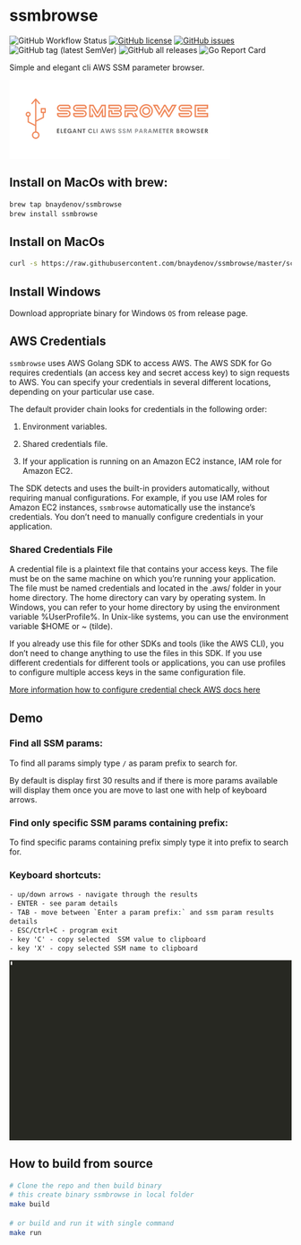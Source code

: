# ssmbrowse

![GitHub Workflow Status](https://img.shields.io/github/workflow/status/bnaydenov/ssmbrowse/goreleaser)
[![GitHub license](https://img.shields.io/github/license/bnaydenov/ssmbrowse)](https://github.com/bnaydenov/ssmbrowse/blob/master/LICENSE)
[![GitHub issues](https://img.shields.io/github/issues/bnaydenov/ssmbrowse)](https://github.com/bnaydenov/ssmbrowse/issues)
![GitHub tag (latest SemVer)](https://img.shields.io/github/v/tag/bnaydenov/ssmbrowse)
![GitHub all releases](https://img.shields.io/github/downloads/bnaydenov/ssmbrowse/total)
![Go Report Card](https://goreportcard.com/badge/github.com/bnaydenov/ssmbrowse?token=v0.1.0)


Simple and elegant cli AWS SSM parameter browser.

<img align="left" src="assets/ssmbrowse-logo-transparent.png" style="float:  unset;">
<br clear="left"/>


## Install on MacOs with brew: 
```bash
brew tap bnaydenov/ssmbrowse
brew install ssmbrowse
```

## Install on MacOs
```bash
curl -s https://raw.githubusercontent.com/bnaydenov/ssmbrowse/master/scripts/install.sh | sh
```
## Install Windows
Download appropriate binary for Windows `OS`  from release page.

## AWS Credentials


`ssmbrowse` uses AWS Golang SDK to access AWS. The AWS SDK for Go requires credentials (an access key and secret access key) to sign requests to AWS. You can specify your credentials in several different locations, depending on your particular use case. 

The default provider chain looks for credentials in the following order:
1. Environment variables.

2. Shared credentials file.
3. If your application is running on an Amazon EC2 instance, IAM role for Amazon EC2.

The SDK detects and uses the built-in providers automatically, without requiring manual configurations. For example, if you use IAM roles for Amazon EC2 instances, `ssmbrowse` automatically use the instance’s credentials. You don’t need to manually configure credentials in your application.

### Shared Credentials File
A credential file is a plaintext file that contains your access keys. The file must be on the same machine on which you’re running your application. The file must be named credentials and located in the .aws/ folder in your home directory. The home directory can vary by operating system. In Windows, you can refer to your home directory by using the environment variable %UserProfile%. In Unix-like systems, you can use the environment variable $HOME or ~ (tilde).

If you already use this file for other SDKs and tools (like the AWS CLI), you don’t need to change anything to use the files in this SDK. If you use different credentials for different tools or applications, you can use profiles to configure multiple access keys in the same configuration file.

 [More information how to configure credential check AWS docs here](https://docs.aws.amazon.com/sdk-for-go/v1/developer-guide/configuring-sdk.html)

 ## Demo 

 ### Find all SSM params:
 To find all params simply type `/` as param prefix to search for. 
 
 
 By default is display first 30 results and if there is more params available will display them once you are move to last one with help of keyboard arrows.

### Find only specific SSM params containing prefix:
To find specific params containing prefix simply type it into prefix to search for. 

### Keyboard shortcuts:
    - up/down arrows - navigate through the results
    - ENTER - see param details 
    - TAB - move between `Enter a param prefix:` and ssm param results details
    - ESC/Ctrl+C - program exit
    - key 'C' - copy selected  SSM value to clipboard
    - key 'X' - copy selected SSM name to clipboard

<img align="left" src="assets/demo-monokai1.gif" style="float:  unset;">
<br clear="left"/>

## How to build from source

```bash
# Clone the repo and then build binary
# this create binary ssmbrowse in local folder
make build

# or build and run it with single command
make run
```